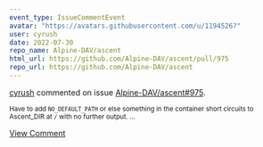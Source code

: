 ```yaml
---
event_type: IssueCommentEvent
avatar: "https://avatars.githubusercontent.com/u/1194526?"
user: cyrush
date: 2022-07-30
repo_name: Alpine-DAV/ascent
html_url: https://github.com/Alpine-DAV/ascent/pull/975
repo_url: https://github.com/Alpine-DAV/ascent
---
```


<a href='https://github.com/cyrush' target='_blank'>cyrush</a> commented on issue <a href='https://github.com/Alpine-DAV/ascent/pull/975' target='_blank'>Alpine-DAV/ascent#975</a>.

<small>Have to add `NO_DEFAULT_PATH` or else something in the container short circuits to Ascent_DIR at `/` with no further output. ...</small>

<a href='https://github.com/Alpine-DAV/ascent/pull/975' target='_blank'>View Comment</a>